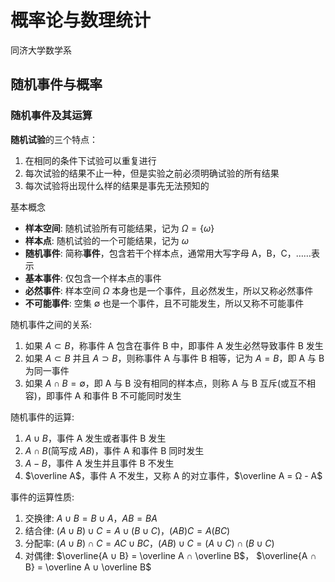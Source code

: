 # 概率论与数理统计

同济大学数学系

## 随机事件与概率

### 随机事件及其运算

**随机试验**的三个特点：

1. 在相同的条件下试验可以重复进行
2. 每次试验的结果不止一种，但是实验之前必须明确试验的所有结果
3. 每次试验将出现什么样的结果是事先无法预知的

基本概念

- **样本空间**: 随机试验所有可能结果，记为 $Ω = \left\{ ω \right\}$
- **样本点**: 随机试验的一个可能结果，记为 $ω$
- **随机事件**: 简称**事件**，包含若干个样本点，通常用大写字母 A，B，C，……表示
- **基本事件**: 仅包含一个样本点的事件
- **必然事件**: 样本空间 $Ω$ 本身也是一个事件，且必然发生，所以又称必然事件
- **不可能事件**: 空集 $∅$ 也是一个事件，且不可能发生，所以又称不可能事件

随机事件之间的关系:

1. 如果 $A ⊂ B$，称事件 A 包含在事件 B 中，即事件 A 发生必然导致事件 B 发生
2. 如果 $A ⊂ B$ 并且 $A ⊃ B$，则称事件 A 与事件 B 相等，记为 $A = B$，即 A 与 B 为同一事件
3. 如果 $A ∩ B = ∅$，即 A 与 B 没有相同的样本点，则称 A 与 B 互斥(或互不相容)，即事件 A 和事件 B 不可能同时发生

随机事件的运算:

1. $A ∪ B$，事件 A 发生或者事件 B 发生
2. $A ∩ B$(简写成 $AB$)，事件 A 和事件 B 同时发生
3. $A - B$，事件 A 发生并且事件 B 不发生
4. $\overline A$，事件 A 不发生，又称 A 的对立事件，$\overline A = Ω - A$

事件的运算性质:

1. 交换律: $A ∪ B = B ∪ A$，$AB = BA$
2. 结合律: $(A ∪ B) ∪ C = A ∪ (B ∪ C)$，$(AB)C = A(BC)$
3. 分配率: $(A ∪ B) ∩ C = AC ∪ BC$，$(AB) ∪ C = (A ∪ C) ∩ (B ∪ C)$
4. 对偶律: $\overline{A ∪ B} = \overline A ∩ \overline B$， $\overline{A ∩ B} = \overline A ∪ \overline B$
